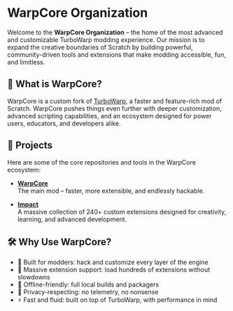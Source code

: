 # WarpCore Organization

Welcome to the **WarpCore Organization** – the home of the most advanced and customizable TurboWarp modding experience. Our mission is to expand the creative boundaries of Scratch by building powerful, community-driven tools and extensions that make modding accessible, fun, and limitless.

## 🌌 What is WarpCore?

WarpCore is a custom fork of [TurboWarp](https://turbowarp.org), a faster and feature-rich mod of Scratch. WarpCore pushes things even further with deeper customization, advanced scripting capabilities, and an ecosystem designed for power users, educators, and developers alike.

## 🚀 Projects

Here are some of the core repositories and tools in the WarpCore ecosystem:

- **[WarpCore](https://github.com/warp-core-pw/warpcore)**  
  The main mod – faster, more extensible, and endlessly hackable.

- **[Impact](https://github.com/warp-core-pw/impact)**  
  A massive collection of 240+ custom extensions designed for creativity, learning, and advanced development.

## 🛠️ Why Use WarpCore?

- 🚧 Built for modders: hack and customize every layer of the engine  
- 🧩 Massive extension support: load hundreds of extensions without slowdowns  
- 💾 Offline-friendly: full local builds and packagers  
- 🔐 Privacy-respecting: no telemetry, no nonsense  
- ⚡ Fast and fluid: built on top of TurboWarp, with performance in mind

